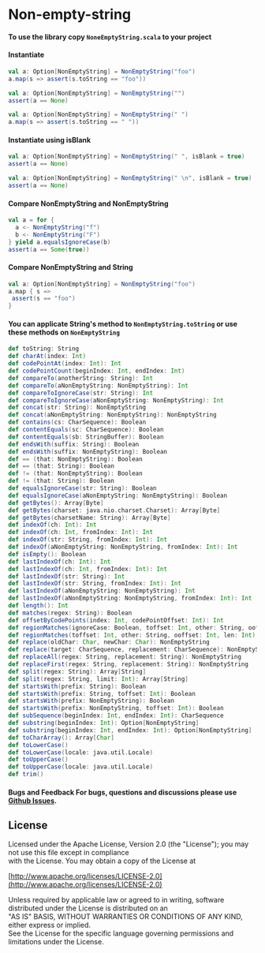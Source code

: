 # Non-empty-string   
#### To use the library copy `NoneEmptyString.scala` to your project    
#### Instantiate  
```scala 
val a: Option[NonEmptyString] = NonEmptyString("foo")  
a.map(s => assert(s.toString == "foo"))  
``` 

```scala 
val a: Option[NonEmptyString] = NonEmptyString("")  
assert(a == None)  
``` 

```scala
val a: Option[NonEmptyString] = NonEmptyString(" ")  
a.map(s => assert(s.toString == " "))  
``` 
#### Instantiate using isBlank
```scala
val a: Option[NonEmptyString] = NonEmptyString(" ", isBlank = true)  
assert(a == None)  
``` 

```scala
val a: Option[NonEmptyString] = NonEmptyString(" \n", isBlank = true)  
assert(a == None)  
```   

#### Compare NonEmptyString and NonEmptyString  
  
```scala  
val a = for {  
  a <- NonEmptyString("f")
  b <- NonEmptyString("F")
} yield a.equalsIgnoreCase(b)  
assert(a == Some(true))  
```  
#### Compare NonEmptyString and String  
```scala
val a: Option[NonEmptyString] = NonEmptyString("foo")  
a.map { s =>  
 assert(s == "foo")
}  
```

#### You can applicate String's method to `NonEmptyString.toString` or use these methods   on `NonEmptyString`
```scala
def toString: String   
def charAt(index: Int)   
def codePointAt(index: Int): Int   
def codePointCount(beginIndex: Int, endIndex: Int)   
def compareTo(anotherString: String): Int   
def compareTo(aNonEmptyString: NonEmptyString): Int   
def compareToIgnoreCase(str: String): Int   
def compareToIgnoreCase(aNonEmptyString: NonEmptyString): Int   
def concat(str: String): NonEmptyString   
def concat(aNonEmptyString: NonEmptyString): NonEmptyString   
def contains(cs: CharSequence): Boolean   
def contentEquals(sc: CharSequence): Boolean   
def contentEquals(sb: StringBuffer): Boolean   
def endsWith(suffix: String): Boolean   
def endsWith(suffix: NonEmptyString): Boolean   
def == (that: NonEmptyString): Boolean   
def == (that: String): Boolean   
def != (that: NonEmptyString): Boolean   
def != (that: String): Boolean   
def equalsIgnoreCase(str: String): Boolean   
def equalsIgnoreCase(aNonEmptyString: NonEmptyString): Boolean   
def getBytes(): Array[Byte]   
def getBytes(charset: java.nio.charset.Charset): Array[Byte]   
def getBytes(charsetName: String): Array[Byte]   
def indexOf(ch: Int): Int   
def indexOf(ch: Int, fromIndex: Int): Int   
def indexOf(str: String, fromIndex: Int): Int   
def indexOf(aNonEmptyString: NonEmptyString, fromIndex: Int): Int   
def isEmpty(): Boolean   
def lastIndexOf(ch: Int): Int   
def lastIndexOf(ch: Int, fromIndex: Int): Int   
def lastIndexOf(str: String): Int   
def lastIndexOf(str: String, fromIndex: Int): Int   
def lastIndexOf(aNonEmptyString: NonEmptyString): Int   
def lastIndexOf(aNonEmptyString: NonEmptyString, fromIndex: Int): Int   
def length(): Int   
def matches(regex: String): Boolean   
def offsetByCodePoints(index: Int, codePointOffset: Int): Int   
def regionMatches(ignoreCase: Boolean, toffset: Int, other: String, ooffset: Int, len: Int)   
def regionMatches(toffset: Int, other: String, ooffset: Int, len: Int)   
def replace(oldChar: Char, newChar: Char): NonEmptyString   
def replace(target: CharSequence, replacement: CharSequence): NonEmptyString   
def replaceAll(regex: String, replacement: String): NonEmptyString   
def replaceFirst(regex: String, replacement: String): NonEmptyString   
def split(regex: String): Array[String]   
def split(regex: String, limit: Int): Array[String]   
def startsWith(prefix: String): Boolean   
def startsWith(prefix: String, toffset: Int): Boolean   
def startsWith(prefix: NonEmptyString): Boolean   
def startsWith(prefix: NonEmptyString, toffset: Int): Boolean   
def subSequence(beginIndex: Int, endIndex: Int): CharSequence   
def substring(beginIndex: Int): Option[NonEmptyString]   
def substring(beginIndex: Int, endIndex: Int): Option[NonEmptyString]   
def toCharArray(): Array[Char]   
def toLowerCase()   
def toLowerCase(locale: java.util.Locale)   
def toUpperCase()   
def toUpperCase(locale: java.util.Locale)   
def trim()   
 ``` 
 
 #### Bugs and Feedback For bugs, questions and discussions please use [Github Issues](https://github.com/gekomad/non-empty-string/issues).    
    
## License    
 Licensed under the Apache License, Version 2.0 (the "License"); you may not use this file except in compliance    
with the License. You may obtain a copy of the License at    
    
[http://www.apache.org/licenses/LICENSE-2.0](http://www.apache.org/licenses/LICENSE-2.0)    
    
Unless required by applicable law or agreed to in writing, software distributed under the License is distributed on an    
"AS IS" BASIS, WITHOUT WARRANTIES OR CONDITIONS OF ANY KIND, either express or implied.    
See the License for the specific language governing permissions and limitations under the License.